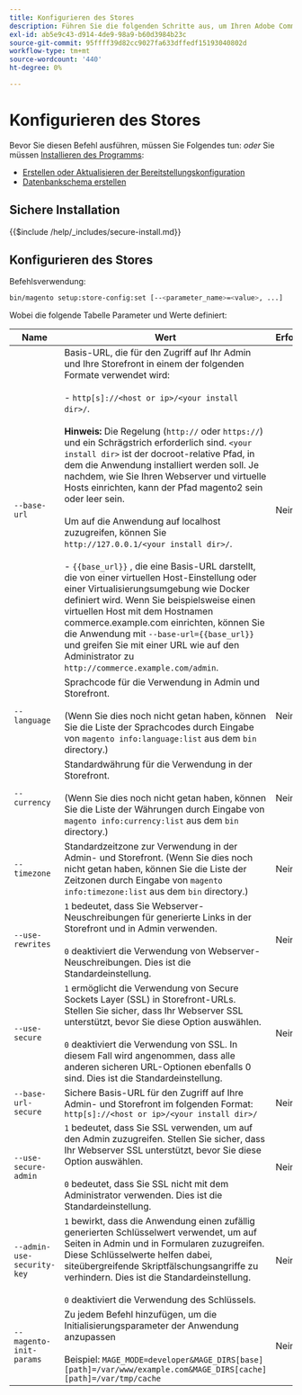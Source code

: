 ```yaml
---
title: Konfigurieren des Stores
description: Führen Sie die folgenden Schritte aus, um Ihren Adobe Commerce- oder Magento Open Source-Store zu konfigurieren.
exl-id: ab5e9c43-d914-4de9-98a9-b60d3984b23c
source-git-commit: 95ffff39d82cc9027fa633dffedf15193040802d
workflow-type: tm+mt
source-wordcount: '440'
ht-degree: 0%

---
```


# Konfigurieren des Stores

Bevor Sie diesen Befehl ausführen, müssen Sie Folgendes tun: *oder* Sie müssen [Installieren des Programms](../advanced.md):

* [Erstellen oder Aktualisieren der Bereitstellungskonfiguration](deployment.md)
* [Datenbankschema erstellen](database.md)

## Sichere Installation

{{$include /help/_includes/secure-install.md}}

## Konfigurieren des Stores

Befehlsverwendung:

```bash
bin/magento setup:store-config:set [--<parameter_name>=<value>, ...]
```

Wobei die folgende Tabelle Parameter und Werte definiert:

| Name | Wert | Erforderlich? |
|--- |--- |--- |
| `--base-url` | Basis-URL, die für den Zugriff auf Ihr Admin und Ihre Storefront in einem der folgenden Formate verwendet wird:<br><br>- `http[s]://<host or ip>/<your install dir>/`.<br><br>**Hinweis:** Die Regelung (`http://` oder `https://`) und ein Schrägstrich erforderlich sind. `<your install dir>` ist der docroot-relative Pfad, in dem die Anwendung installiert werden soll. Je nachdem, wie Sie Ihren Webserver und virtuelle Hosts einrichten, kann der Pfad magento2 sein oder leer sein.<br><br>Um auf die Anwendung auf localhost zuzugreifen, können Sie `http://127.0.0.1/<your install dir>/`.<br><br>- `{{base_url}}` , die eine Basis-URL darstellt, die von einer virtuellen Host-Einstellung oder einer Virtualisierungsumgebung wie Docker definiert wird. Wenn Sie beispielsweise einen virtuellen Host mit dem Hostnamen commerce.example.com einrichten, können Sie die Anwendung mit `--base-url={{base_url}}` und greifen Sie mit einer URL wie auf den Administrator zu `http://commerce.example.com/admin`. | Nein |
| `--language` | Sprachcode für die Verwendung in Admin und Storefront.<br><br>(Wenn Sie dies noch nicht getan haben, können Sie die Liste der Sprachcodes durch Eingabe von `magento info:language:list` aus dem `bin` directory.) | Nein |
| `--currency` | Standardwährung für die Verwendung in der Storefront. <br><br>(Wenn Sie dies noch nicht getan haben, können Sie die Liste der Währungen durch Eingabe von `magento info:currency:list` aus dem `bin` directory.) | Nein |
| `--timezone` | Standardzeitzone zur Verwendung in der Admin- und Storefront. (Wenn Sie dies noch nicht getan haben, können Sie die Liste der Zeitzonen durch Eingabe von `magento info:timezone:list` aus dem `bin` directory.) | Nein |
| `--use-rewrites` | `1` bedeutet, dass Sie Webserver-Neuschreibungen für generierte Links in der Storefront und in Admin verwenden.<br><br>`0` deaktiviert die Verwendung von Webserver-Neuschreibungen. Dies ist die Standardeinstellung. | Nein |
| `--use-secure` | `1` ermöglicht die Verwendung von Secure Sockets Layer (SSL) in Storefront-URLs. Stellen Sie sicher, dass Ihr Webserver SSL unterstützt, bevor Sie diese Option auswählen.<br><br>`0` deaktiviert die Verwendung von SSL. In diesem Fall wird angenommen, dass alle anderen sicheren URL-Optionen ebenfalls 0 sind. Dies ist die Standardeinstellung. | Nein |
| `--base-url-secure` | Sichere Basis-URL für den Zugriff auf Ihre Admin- und Storefront im folgenden Format: `http[s]://<host or ip>/<your install dir>/` | Nein |
| `--use-secure-admin` | `1` bedeutet, dass Sie SSL verwenden, um auf den Admin zuzugreifen. Stellen Sie sicher, dass Ihr Webserver SSL unterstützt, bevor Sie diese Option auswählen.<br><br>`0` bedeutet, dass Sie SSL nicht mit dem Administrator verwenden. Dies ist die Standardeinstellung. | Nein |
| `--admin-use-security-key` | `1` bewirkt, dass die Anwendung einen zufällig generierten Schlüsselwert verwendet, um auf Seiten in Admin und in Formularen zuzugreifen. Diese Schlüsselwerte helfen dabei, siteübergreifende Skriptfälschungsangriffe zu verhindern. Dies ist die Standardeinstellung.<br/><br/>`0` deaktiviert die Verwendung des Schlüssels. | Nein |
| `--magento-init-params` | Zu jedem Befehl hinzufügen, um die Initialisierungsparameter der Anwendung anzupassen<br/><br/>Beispiel: `MAGE_MODE=developer&MAGE_DIRS[base][path]=/var/www/example.com&MAGE_DIRS[cache][path]=/var/tmp/cache` | Nein |
